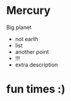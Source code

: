 # Mercury

Big planet
- not earth
- list
- another point
-  !!!
-  extra description

# fun times :)
